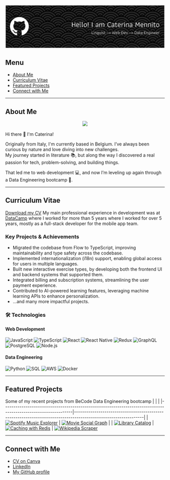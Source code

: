 ![Header](./github-header-banner.png)

##  Menu
- [About Me](#about-me)
- [Curriculum Vitae](#curriculum-vitae)
- [Featured Projects](#featured-projects)
- [Connect with Me](#connect-with-me)

---

## About Me
<p align="center">
 <img src="https://readme-typing-svg.demolab.com?font=Fira+Code&duration=1500&pause=500&color=19F713&background=000000F3&center=true&vCenter=true&multiline=true&width=842&height=70&lines=Hi%2C+I'm+Caterina+%F0%9F%91%8B+Welcome!+;This+repo+is+my+personal+portfolio++and+CV."/>
</p>

Hi there 👋 I'm Caterina!  

Originally from Italy, I'm currently based in Belgium.
I’ve always been curious by nature and love diving into new challenges.  
My journey started in literature 📚, but along the way I discovered a real passion for tech, problem-solving, and building things.  

That led me to web development 💻, and now I’m leveling up again through a Data Engineering bootcamp 🚀.  

---

## Curriculum Vitae

[Download my CV](./assets/Caterina_Mennito_CV.pdf)
My main professional experience in development was at [DataCamp](www.datacamp.com) where I worked for more than 5 years where I worked for over 5 years, mostly as a full-stack developer for the mobile app team.
### Key Projects & Achievements
- Migrated the codebase from Flow to TypeScript, improving maintainability and type safety across the codebase.
- Implemented internationalization (i18n) support, enabling global access for users in multiple languages.
- Built new interactive exercise types, by developing both the frontend UI and backend systems that supported them.
- Integrated billing and subscription systems, streamlining the user payment experience.
- Contributed to AI-powered learning features, leveraging machine learning APIs to enhance personalization.
- …and many more impactful projects.

### 🛠️ Technologies
#### Web Development
![JavaScript](https://img.shields.io/badge/JavaScript-F7DF1E?logo=javascript&logoColor=black)
![TypeScript](https://img.shields.io/badge/TypeScript-3178C6?logo=typescript&logoColor=white)
![React](https://img.shields.io/badge/React-20232A?logo=react&logoColor=61DAFB)
![React Native](https://img.shields.io/badge/React_Native-20232A?logo=react&logoColor=61DAFB)
![Redux](https://img.shields.io/badge/Redux-764ABC?logo=redux&logoColor=white)
![GraphQL](https://img.shields.io/badge/GraphQL-E10098?logo=graphql&logoColor=white)
![PostgreSQL](https://img.shields.io/badge/PostgreSQL-316192?logo=postgresql&logoColor=white)
![Node.js](https://img.shields.io/badge/Node.js-339933?logo=node.js&logoColor=white)

#### Data Engineering
![Python](https://img.shields.io/badge/Python-3776AB?logo=python&logoColor=white)
![SQL](https://img.shields.io/badge/SQL-4479A1?logo=postgresql&logoColor=white)
![AWS](https://img.shields.io/badge/AWS-232F3E?logo=amazon-aws&logoColor=white)
![Docker](https://img.shields.io/badge/Docker-2496ED?logo=docker&logoColor=white)

---

## Featured Projects
Some of my recent projects from BeCode Data Engineering bootcamp
|                                                                                                                |                                                                                                                |
|----------------------------------------------------------------------------------------------------------------|----------------------------------------------------------------------------------------------------------------|
| [![Spotify Music Explorer](https://github-readme-stats.vercel.app/api/pin/?username=caterinamennito&repo=elasticsearch-spotify-music-explorer&theme=tokyonight)](https://github.com/caterinamennito/elasticsearch-spotify-music-explorer) | [![Movie Social Graph](https://github-readme-stats.vercel.app/api/pin/?username=caterinamennito&repo=Movie-Social-Graph-with-Neo4j&theme=tokyonight)](https://github.com/caterinamennito/Movie-Social-Graph-with-Neo4j) |
| [![Library Catalog](https://github-readme-stats.vercel.app/api/pin/?username=caterinamennito&repo=Library-catalog---MongoDB&theme=tokyonight)](https://github.com/caterinamennito/Library-catalog---MongoDB) | [![Caching with Redis](https://github-readme-stats.vercel.app/api/pin/?username=caterinamennito&repo=challenge-caching-csv-redis&theme=tokyonight)](https://github.com/caterinamennito/challenge-caching-csv-redis) |
[![Wikipedia Scraper](https://github-readme-stats.vercel.app/api/pin/?username=caterinamennito&repo=wikipedia-scraper&theme=tokyonight)](https://github.com/caterinamennito/wikipedia-scraper)


---

## Connect with Me
- [CV on Canva](https://www.canva.com/…)
- [LinkedIn](https://www.linkedin.com/in/…)
- [My GitHub profile](https://github.com/caterinamennito)
